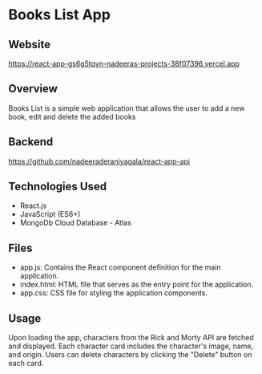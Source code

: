 # Books List App

## Website
https://react-app-gs6g5tqyn-nadeeras-projects-38f07396.vercel.app

## Overview

Books List is a simple web application that allows the user to add a new book, edit and delete the added books

## Backend 
https://github.com/nadeeraderaniyagala/react-app-api

## Technologies Used

- React.js
- JavaScript (ES6+)
- MongoDb Cloud Database - Atlas

## Files

- app.js: Contains the React component definition for the main application.
- index.html: HTML file that serves as the entry point for the application.
- app.css: CSS file for styling the application components.

## Usage

Upon loading the app, characters from the Rick and Morty API are fetched and displayed. Each character card includes the character's image, name, and origin. Users can delete characters by clicking the "Delete" button on each card.
